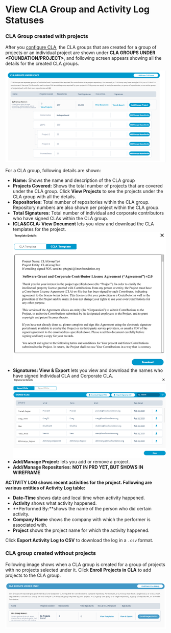 # View CLA Group and Activity Log Statuses

### CLA Group created with projects

After you [configure CLA](configuring-cla-for-a-foundation.md), the CLA groups that are created for a group of projects or an individual project are shown under **CLA GROUPS UNDER &lt;FOUNDATION/PROJECT&gt;**, and following screen appears showing all the details for the created CLA groups.

![](../../.gitbook/assets/cla-group-details.png)

For a CLA group, following details are shown:

* **Name:** Shows the name and description of the CLA group
* **Projects Covered:** Shows the total number of projects that are covered under the CLA group. Click **View Projects** to see the projects under the CLA group with all the details.
* **Repositories:** Total number of repositories within the CLA group. Repository numbers are also shown per project within the CLA group.
* **Total Signatures:** Total number of individual and corporate contributors who have signed CLAs within the CLA group.
* **ICLA&CCLA: View Document** lets you view and download the CLA templates for the project.  ![](../../.gitbook/assets/cla-template.png) 
* **Signatures: View & Export** lets you view and download the names who have signed Individual CLA and Corporate CLA.  ![](../../.gitbook/assets/cla-signatures.png) 
* **Add/Manage Project:** lets you add or remove a project.
* **Add/Manage Repositories:** **NOT IN PRD YET, BUT SHOWS IN WIREFRAME**

**ACTIVITY LOG shows recent activities for the project. Following are various entities of Activity Log table:**

* **Date-Time** shows date and local time when activity happened.
* **Activity** shows what activity happened.
* **Performed By:**shows the name of the person who did certain activity.
* **Company Name** shows the company with which the performer is associated with.
* **Project** shows the project name for which the activity happened.

Click **Export Activity Log to CSV** to download the log in a `.csv` format.

### CLA group created without projects 

Following image shows when a CLA group is created for a group of projects with no projects selected under it. Click **Enroll Projects in CLA** to add projects to the CLA group.

![](../../.gitbook/assets/cla-group-with-no-projects-ubnder-it.png)


